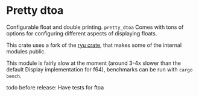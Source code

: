 
# Pretty dtoa

Configurable float and double printing. ``pretty_dtoa`` Comes with tons of options for configuring different aspects of displaying floats.

This crate uses a fork of the [ryu crate](https://github.com/dtolnay/ryu), that makes some of the internal modules public.

This module is fairly slow at the moment (around 3-4x slower than the default Display implementation for f64), benchmarks can be run with ``cargo bench``.

todo before release:
Have tests for ftoa
